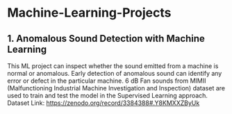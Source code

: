 # Machine-Learning-Projects
## 1. Anomalous Sound Detection with Machine Learning
This ML project can inspect whether the sound emitted from a machine is normal or anomalous. Early detection of anomalous sound can identify any error or defect in the particular machine. 6 dB Fan sounds from MIMII (Malfunctioning Industrial Machine Investigation and Inspection) dataset are used to train and test the model in the Supervised Learning approach. Dataset Link: https://zenodo.org/record/3384388#.Y8KMXXZByUk

